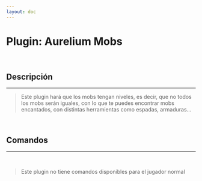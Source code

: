 ```yaml
---
layout: doc
---
```


# Plugin: Aurelium Mobs

<br/>

## Descripción
---

> Este plugin hará que los mobs tengan niveles, es decir, que no todos los mobs serán iguales, con lo que te puedes encontrar mobs encantados, con distintas herramientas como espadas, armaduras...

<br/>

## Comandos
---

<br/>

> Este plugin no tiene comandos disponibles para el jugador normal

